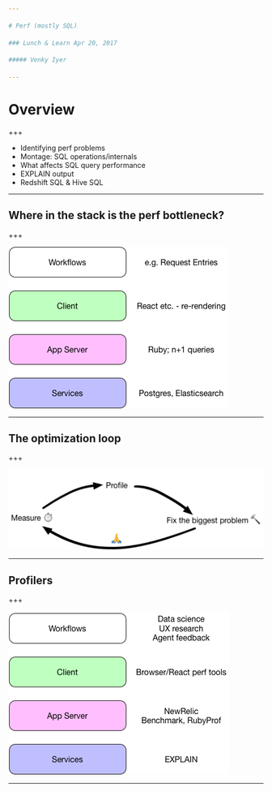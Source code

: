 ```yaml
---

# Perf (mostly SQL)

### Lunch & Learn Apr 20, 2017

##### Venky Iyer

---
```


# Overview

+++

 * Identifying perf problems
 * Montage: SQL operations/internals
 * What affects SQL query performance
 * EXPLAIN output
 * Redshift SQL & Hive SQL

<!-- Caveats about I am not an expert -->

--- 

## Where in the stack is the perf bottleneck?

+++

![perf-stack](diagrams/perf-stack.png)

---

## The optimization loop

+++

![opt-loop](diagrams/opt-loop.png)

---

## Profilers

+++

![profilers](diagrams/profilers.png)

----